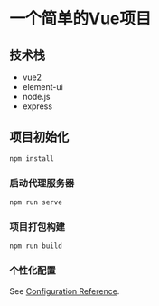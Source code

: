 # 一个简单的Vue项目
## 技术栈
- vue2
- element-ui
- node.js
- express

## 项目初始化
```
npm install
```

### 启动代理服务器
```
npm run serve
```

### 项目打包构建
```
npm run build
```

### 个性化配置
See [Configuration Reference](https://cli.vuejs.org/config/).
